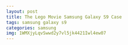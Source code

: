 ```yaml
---
layout: post
title: The Lego Movie Samsung Galaxy S9 Case
tags: samsung galaxy s9
categories: samsung
img: 1WMXjyLqvSwwd2y7vl5jk4421Iwl4ew07
---
```

